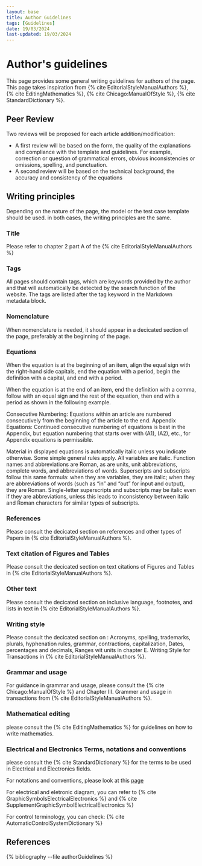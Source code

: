 ```yaml
---
layout: base
title: Author Guidelines
tags: [Guidelines] 
date: 19/03/2024 
last-updated: 19/03/2024
---
```


# Author's guidelines

This page provides some general writing guidelines for authors of the page. This page takes inspiration from {% cite EditorialStyleManualAuthors %},  {% cite EditingMathematics %}, {% cite Chicago:ManualOfStyle %}, {% cite StandardDictionary %}.

## Peer Review

Two reviews will be proposed for each article addition/modification:

- A first review will be based on the form, the quality of the explanations and compliance with the template and guidelines. For example, correction or question of grammatical errors, obvious inconsistencies or omissions, spelling, and punctuation.
- A second review will be based on the technical background, the accuracy and consistency  of the equations

## Writing principles

Depending on the nature of the page, the model or the test case template should be used. in both cases, the writing principles are the same.

### Title

 Please refer to chapter 2 part A of the {% cite EditorialStyleManualAuthors %}

### Tags

 All pages should contain tags, which are keywords provided by the author and that will automatically be detected by the search function of the website. The tags are listed after the tag keyword in the Markdown metadata block.

### Nomenclature

When nomenclature is needed, it should appear in a decicated section of the page, preferably at the beginning of the page.

### Equations

When the equation is at the beginning of an item, align the equal sign with the right-hand side capitals, end  the equation with a period, begin the definition with a capital, and end with a period.

When the equation is at the end of an item, end the definition with a comma, follow with an equal sign and  the rest of the equation, then end with a period as shown in the following example.

Consecutive Numbering: Equations within an article are numbered consecutively from the beginning of the  article to the end.
Appendix Equations: Continued consecutive numbering of equations is best in the Appendix, but equation  numbering that starts over with (A1), (A2), etc., for Appendix equations is permissible.

 Material in displayed equations is automatically italic unless you indicate otherwise. Some simple general rules apply. All variables are italic. Function names and abbreviations are Roman, as are units, unit abbreviations, complete words, and abbreviations of words. Superscripts and subscripts follow this same formula: when they are variables, they are italic; when they are abbreviations of words (such as “in” and “out” for input and output), they are Roman. Single-letter superscripts and subscripts may be italic even if they are abbreviations, unless this leads to inconsistency between italic and Roman characters for similar types of subscripts.

### References

Please consult the decicated section on references and other types of Papers in {% cite EditorialStyleManualAuthors %}.

### Text citation of Figures and Tables

Please consult the decicated section on text citations of Figures and Tables in {% cite EditorialStyleManualAuthors %}.

### Other text

Please consult the decicated section on inclusive language, footnotes, and lists in text in {% cite EditorialStyleManualAuthors %}.

### Writing style

Please consult the decicated section on : Acronyms, spelling, trademarks, plurals, hyphenation rules, grammar, contractions, capitalization, Dates, percentages and decimals, Ranges wit units in chapter E. Writing Style for Transactions in {% cite EditorialStyleManualAuthors %}.

### Grammar and usage

For guidance in grammar and usage, please consult the  {% cite Chicago:ManualOfStyle %} and Chapter III. Grammer and usage in transactions from {% cite EditorialStyleManualAuthors %}.

### Mathematical editing

please consult the {% cite EditingMathematics %} for guidelines on how to write mathematics.

### Electrical and Electronics Terms, notations and conventions

please consult the {% cite StandardDictionary %} for the terms to be used in Electrical and Electronics fields.

For notations and conventions, please look at this [page](pages/about/notationsAndConventions.md)

For electrical and eletronic diagram, you can refer to {% cite GraphicSymbolsElectricalElectronics %} and {% cite SupplementGraphicSymbolElectricalElectronics %}

For control terminology, you can check: {% cite AutomaticControlSystemDictionary %}

## References

{% bibliography --file authorGuidelines  %}
